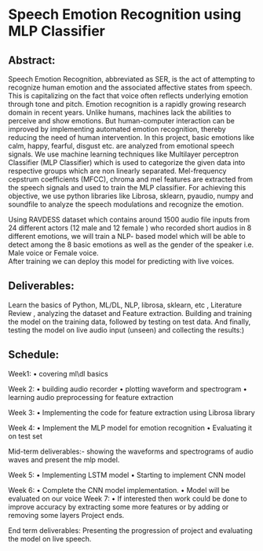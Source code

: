 # Speech Emotion Recognition using MLP Classifier

## Abstract:

Speech Emotion Recognition, abbreviated as SER, is the act of attempting to recognize human emotion and the associated 
affective states from speech. This is capitalizing on the fact that voice often reflects underlying emotion through tone and pitch. 
Emotion recognition is a rapidly growing research domain in recent years. Unlike humans, machines lack the abilities to perceive 
and show emotions. But human-computer interaction can be improved by implementing automated emotion recognition, thereby 
reducing the need of human intervention. In this project, basic emotions like calm, happy, fearful, disgust etc. are analyzed from 
emotional speech signals. We use machine learning techniques like Multilayer perceptron Classifier (MLP Classifier) which is 
used to categorize the given data into respective groups which are non linearly separated. Mel-frequency cepstrum coefficients 
(MFCC), chroma and mel features are extracted from the speech signals and used to train the MLP classifier. For achieving this 
objective, we use python libraries like Librosa, sklearn, pyaudio, numpy and soundfile to analyze the speech modulations and 
recognize the emotion. 

Using RAVDESS dataset which contains  around 1500 audio file inputs from 24 different actors (12 male and 12 female ) who recorded short audios in 8 different emotions, we will train a NLP- based model which will be able to detect among the 8 basic emotions as well as the gender of the speaker i.e. Male voice or Female voice.  
After training we can deploy this model for predicting with live voices.

## Deliverables:

Learn the basics of Python, ML/DL, NLP, librosa, sklearn, etc , Literature Review , analyzing the dataset and 
Feature extraction. Building and training the model on the training data, followed by testing on test data. And 
finally, testing the model on live audio input (unseen) and collecting the results:)


## Schedule:

Week1: 
    • covering ml\dl basics

Week 2:
    • building  audio recorder
    • plotting waveform and spectrogram
    • learning audio preprocessing for feature extraction

Week 3:
    • Implementing the code for feature extraction using Librosa library

Week 4:
    • Implement the MLP model for emotion recognition
    • Evaluating it on test set

Mid-term deliverables:- showing the waveforms and spectrograms of audio waves and present the mlp model.

Week 5:
    • Implementing LSTM model
    • Starting to implement CNN model

Week 6:
    • Complete the CNN model implementation.
    • Model will be evaluated on our voice
Week 7:
    • If interested then work could be done to improve accuracy by extracting some more features or by adding or removing some layers 
Project ends.

End term deliverables: Presenting the progression of project and evaluating the model on live speech.
